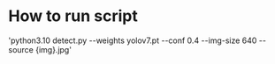 # How to run script
'python3.10 detect.py --weights yolov7.pt --conf 0.4 --img-size 640 --source {img}.jpg'
